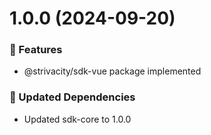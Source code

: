 # 1.0.0 (2024-09-20)


### 🚀 Features

- @strivacity/sdk-vue package implemented


### 🧱 Updated Dependencies

- Updated sdk-core to 1.0.0